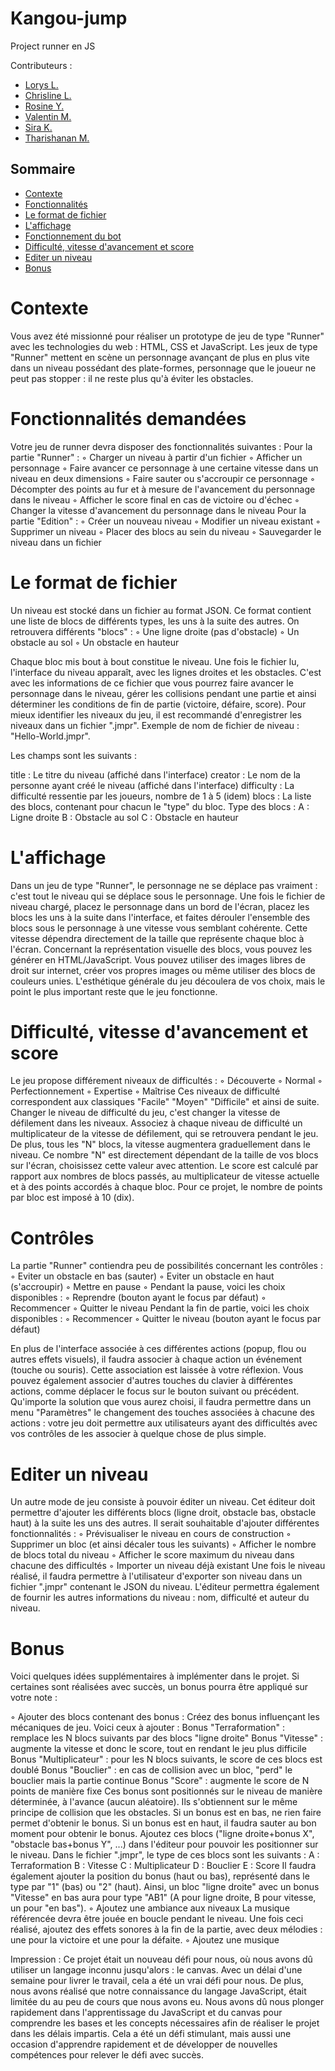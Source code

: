 # Kangou-jump
Project runner en JS

Contributeurs : 
<ul>
  <li><a href="https://github.com/OrBital1650">Lorys L.</a></li>
  <li><a href="https://github.com/LinelinLove">Chrisline L.</a></li>
  <li><a href="https://github.com/Myakii">Rosine Y.</a></li>
  <li><a href="https://github.com/ValentinMachefaux">Valentin M.</a></li>
  <li><a href="https://github.com/siraKLG">Sira K.</a></li>
  <li><a href="https://github.com/ImThari">Tharishanan M.</a></li>
</ul>

## Sommaire

- [Contexte](#contexte)
- [Fonctionnalités](#fonctionnalités-demandées)
- [Le format de fichier](#le-format-de-fichier)
- [L'affichage](#laffichage)
- [Fonctionnement du bot](#fonctionnement-du-bot)
- [Difficulté, vitesse d'avancement et score](#difficultés-vitesse-d'avancemement-et-score)
- [Editer un niveau](#editer-un-niveau)
- [Bonus](#bonus)

# Contexte

Vous avez été missionné pour réaliser un prototype de jeu de type "Runner" avec les technologies du web : HTML, CSS et JavaScript.
Les jeux de type "Runner" mettent en scène un personnage avançant de plus en plus vite dans un niveau possédant des plate-formes, personnage que le joueur ne peut pas stopper : il ne reste plus qu'à éviter les obstacles.

# Fonctionnalités demandées

Votre jeu de runner devra disposer des fonctionnalités suivantes :
Pour la partie "Runner" :
◦ Charger un niveau à partir d'un fichier
◦ Afficher un personnage
◦ Faire avancer ce personnage à une certaine vitesse dans un niveau en deux dimensions
◦ Faire sauter ou s'accroupir ce personnage
◦ Décompter des points au fur et à mesure de l'avancement du personnage dans le niveau
◦ Afficher le score final en cas de victoire ou d'échec
◦ Changer la vitesse d'avancement du personnage dans le niveau
Pour la partie "Edition" :
◦ Créer un nouveau niveau
◦ Modifier un niveau existant
◦ Supprimer un niveau
◦ Placer des blocs au sein du niveau
◦ Sauvegarder le niveau dans un fichier

# Le format de fichier

Un niveau est stocké dans un fichier au format JSON. Ce format contient une liste de blocs de différents types, les uns à la suite des autres.
On retrouvera différents "blocs" :
◦ Une ligne droite (pas d'obstacle)
◦ Un obstacle au sol
◦ Un obstacle en hauteur

Chaque bloc mis bout à bout constitue le niveau. Une fois le fichier lu, l'interface du niveau apparaît, avec les lignes droites et les obstacles. C'est avec les informations de ce fichier que vous pourrez faire avancer le personnage dans le niveau, gérer les collisions pendant une partie et ainsi déterminer les conditions de fin de partie (victoire, défaire, score).
Pour mieux identifier les niveaux du jeu, il est recommandé d'enregistrer les niveaux dans un fichier ".jmpr". Exemple de nom de fichier de niveau : "Hello-World.jmpr".

Les champs sont les suivants :

title : Le titre du niveau (affiché dans l'interface)
creator : Le nom de la personne ayant créé le niveau (affiché dans l'interface)
difficulty : La difficulté ressentie par les joueurs, nombre de 1 à 5 (idem)
blocs : La liste des blocs, contenant pour chacun le "type" du bloc.
Type des blocs :
A : Ligne droite
B : Obstacle au sol
C : Obstacle en hauteur

# L'affichage

Dans un jeu de type "Runner", le personnage ne se déplace pas vraiment : c'est tout le niveau qui se déplace sous le personnage. Une fois le fichier de niveau chargé, placez le personnage dans un bord de l'écran, placez les blocs les uns à la suite dans l'interface, et faites dérouler l'ensemble des blocs sous le personnage à une vitesse vous semblant cohérente. Cette vitesse dépendra directement de la taille que représente chaque bloc à l'écran.
Concernant la représentation visuelle des blocs, vous pouvez les générer en HTML/JavaScript. Vous pouvez utiliser des images libres de droit sur internet, créer vos propres images ou même utiliser des blocs de couleurs unies. L'esthétique générale du jeu découlera de vos choix, mais le point le plus important reste que le jeu fonctionne.

# Difficulté, vitesse d'avancement et score

Le jeu propose différement niveaux de difficultés :
◦ Découverte
◦ Normal
◦ Perfectionnement
◦ Expertise
◦ Maîtrise
Ces niveaux de difficulté correspondent aux classiques "Facile" "Moyen" "Difficile" et ainsi de suite. Changer le niveau de difficulté du jeu, c'est changer la vitesse de défilement dans les niveaux. Associez à chaque niveau de difficulté un multiplicateur de la vitesse de défilement, qui se retrouvera pendant le jeu.
De plus, tous les "N" blocs, la vitesse augmentera graduellement dans le niveau. Ce nombre "N" est directement dépendant de la taille de vos blocs sur l'écran, choisissez cette valeur avec attention.
Le score est calculé par rapport aux nombres de blocs passés, au multiplicateur de vitesse actuelle et à des points accordés à chaque bloc. Pour ce projet, le nombre de points par bloc est imposé à 10 (dix).

# Contrôles

La partie "Runner" contiendra peu de possibilités concernant les contrôles :
◦ Eviter un obstacle en bas (sauter)
◦ Eviter un obstacle en haut (s'accroupir)
◦ Mettre en pause
◦ Pendant la pause, voici les choix disponibles :
◦ Reprendre (bouton ayant le focus par défaut)
◦ Recommencer
◦ Quitter le niveau
Pendant la fin de partie, voici les choix disponibles :
◦ Recommencer
◦ Quitter le niveau (bouton ayant le focus par défaut)

En plus de l'interface associée à ces différentes actions (popup, flou ou autres effets visuels), il faudra associer à chaque action un événement (touche ou souris). Cette association est laissée à votre réflexion. Vous pouvez également associer d'autres touches du clavier à différentes actions, comme déplacer le focus sur le bouton suivant ou précédent.
Qu'importe la solution que vous aurez choisi, il faudra permettre dans un menu "Paramètres" le changement des touches associées à chacune des actions : votre jeu doit permettre aux utilisateurs ayant des difficultés avec vos contrôles de les associer à quelque chose de plus simple.

# Editer un niveau

Un autre mode de jeu consiste à pouvoir éditer un niveau. Cet éditeur doit permettre d'ajouter les différents blocs (ligne droit, obstacle bas, obstacle haut) à la suite les uns des autres. Il serait souhaitable d'ajouter différentes fonctionnalités :
◦ Prévisualiser le niveau en cours de construction
◦ Supprimer un bloc (et ainsi décaler tous les suivants)
◦ Afficher le nombre de blocs total du niveau
◦ Afficher le score maximum du niveau dans chacune des difficultés
◦ Importer un niveau déjà existant
Une fois le niveau réalisé, il faudra permettre à l'utilisateur d'exporter son niveau dans un fichier ".jmpr" contenant le JSON du niveau.
L'éditeur permettra également de fournir les autres informations du niveau : nom, difficulté et auteur du niveau.

# Bonus

Voici quelques idées supplémentaires à implémenter dans le projet. Si certaines sont réalisées avec succès, un bonus pourra être appliqué sur votre note :

◦ Ajouter des blocs contenant des bonus :
Créez des bonus influençant les mécaniques de jeu. Voici ceux à ajouter :
Bonus "Terraformation" : remplace les N blocs suivants par des blocs "ligne droite" Bonus "Vitesse" : augmente la vitesse et donc le score, tout en rendant le jeu plus difficile
Bonus "Multiplicateur" : pour les N blocs suivants, le score de ces blocs est doublé Bonus "Bouclier" : en cas de collision avec un bloc, "perd" le bouclier mais la partie continue
Bonus "Score" : augmente le score de N points de manière fixe Ces bonus sont positionnés sur le niveau de manière déterminée, à l'avance (aucun aléatoire). Ils s'obtiennent sur le même principe de collision que les obstacles. Si un bonus est en bas, ne rien faire permet d'obtenir le bonus. Si un bonus est en haut, il faudra sauter au bon moment pour obtenir le bonus.
Ajoutez ces blocs ("ligne droite+bonus X", "obstacle bas+bonus Y", ...) dans l'éditeur pour pouvoir les positionner sur le niveau. Dans le fichier ".jmpr", le type de ces blocs sont les suivants :
A : Terraformation
B : Vitesse
C : Multiplicateur
D : Bouclier
E : Score
Il faudra également ajouter la position du bonus (haut ou bas), représenté dans le type par "1" (bas) ou "2" (haut). Ainsi, un bloc "ligne droite" avec un bonus "Vitesse" en bas aura pour type "AB1" (A pour ligne droite, B pour vitesse, un pour "en bas").
◦ Ajoutez une ambiance aux niveaux
La musique référencée devra être jouée en boucle pendant le niveau.
Une fois ceci réalisé, ajoutez des effets sonores à la fin de la partie, avec deux mélodies : une pour la victoire et une pour la défaite.
◦ Ajoutez une musique

Impression : Ce projet était un nouveau défi pour nous, où nous avons dû utiliser un langage inconnu jusqu'alors : le canvas.
Avec un délai d'une semaine pour livrer le travail, cela a été un vrai défi pour nous. De plus, nous avons réalisé que notre connaissance du langage JavaScript, était limitée du au peu de cours que nous avons eu. Nous avons dû nous plonger rapidement dans l'apprentissage du JavaScript et du canvas pour comprendre les bases et les concepts nécessaires afin de réaliser le projet dans les délais impartis. Cela a été un défi stimulant, mais aussi une occasion d'apprendre rapidement et de développer de nouvelles compétences pour relever le défi avec succès.
